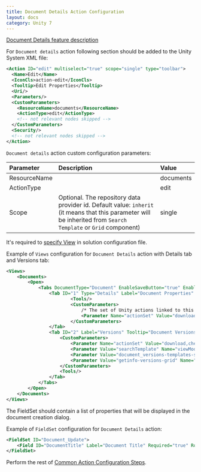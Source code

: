 ```yaml
---
title: Document Details Action Configuration
layout: docs
category: Unity 7
---
```

[Document Details feature description](../../features/document-management/document-details)

For `Document details` action following section should be added to the Unity System XML file:

```xml
<Action ID="edit" multiselect="true" scope="single" type="toolbar">
  <Name>Edit</Name>
  <IconCls>action-edit</IconCls>
  <Tooltip>Edit Properties</Tooltip>
  <Uri/>
  <Parameters/>
  <CustomParameters>
    <ResourceName>documents</ResourceName>
    <ActionType>edit</ActionType>
    <!-- not relevant nodes skipped -->
  </CustomParameters>
  <Security/>
  <!-- not relevant nodes skipped -->
</Action>
```

`Document details` action custom configuration parameters:

| Parameter   | Description | Value |
|:------------|:------------|:------|
|ResourceName | | documents   |
|ActionType   | | edit        |
|Scope        | Optional. The repository data provider id. Default value: `inherit` (it means that this parameter will be inherited from `Search Template` or `Grid` component) | single |

It's required to [specify View](../tags-list/views-tag) in solution configuration file.

Example of `Views` configuration for `Document Details` action with Details tab and Versions tab:

```xml
<Views>
	<Documents>
		<Open>
			<Tabs DocumentType="Document" EnableSaveButton="true" EnableCloseButton="true">
				<Tab ID="1" Type="Details" Label="Document Properties" Tooltip="Document Properties" FieldSet="Document_Update">
						<Tools/>
						<CustomParameters>
							/* The set of Unity actions linked to this tab */
							<Parameter Name="actionSet" Value="download,checkOut,checkIn,cancelCheckOut,delete,preview"/>
						</CustomParameters>
                </Tab>
				<Tab ID="2" Label="Versions" Tooltip="Document Versions" Type="Versions">
                	<CustomParameters>
                        <Parameter Name="actionSet" Value="download,checkOut,checkIn,cancelCheckOut,delete"/>
                        <Parameter Value="searchTemplate" Name="viewMode"/>
                        <Parameter Value="document_versions-templates-set" Name="templateSet"/>
                        <Parameter Value="getinfo-versions-grid" Name="gridId"/>
                    </CustomParameters>
					<Tools/>
            	</Tab>
        	</Tabs>
		</Open>
	</Documents>
</Views>
```

The FieldSet should contain a list of properties that will be displayed in the document creation dialog.

Example of `FieldSet` configuration for `Document Details` action:

```xml
<FieldSet ID="Document_Update">
	<Field ID="DocumentTitle" Label="Document Title" Required="true" Row="1" Column="1" Favourite = "true"/>
</FieldSet>
```


Perform the rest of [Common Action Configuration Steps](../actions#common-actions-configuration-steps).